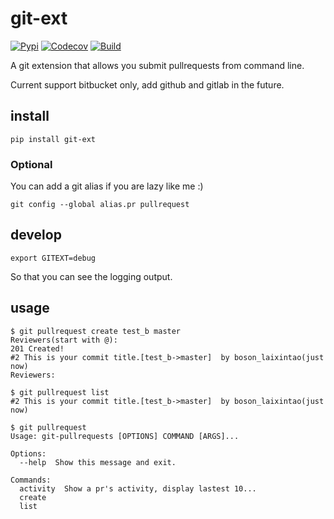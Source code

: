 # git-ext

[![Pypi](https://img.shields.io/badge/pypi-v0.1-green.svg)](https://codecov.io/gh/laixintao/git-ex://pypi.python.org/pypi/git-ext)
[![Codecov](https://img.shields.io/codecov/c/github/laixintao/git-ext.svg)](https://codecov.io/gh/laixintao/git-ext)
[![Build](https://travis-ci.org/laixintao/git-ext.svg?branch=master)](https://travis-ci.org/laixintao/git-ext)

A git extension that allows you submit pullrequests from command line.

Current support bitbucket only, add github and gitlab in the future.

## install

    pip install git-ext

### Optional

You can add a git alias if you are lazy like me :)

    git config --global alias.pr pullrequest  

## develop
    
    export GITEXT=debug

So that you can see the logging output.

## usage

    $ git pullrequest create test_b master
    Reviewers(start with @):
    201 Created!
    #2 This is your commit title.[test_b->master]  by boson_laixintao(just now)
    Reviewers:

    $ git pullrequest list
    #2 This is your commit title.[test_b->master]  by boson_laixintao(just now)

    $ git pullrequest
    Usage: git-pullrequests [OPTIONS] COMMAND [ARGS]...

    Options:
      --help  Show this message and exit.

    Commands:
      activity  Show a pr's activity, display lastest 10...
      create
      list
